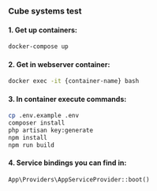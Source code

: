 ### Cube systems test

#### 1. Get up containers:
```bash
docker-compose up
```

#### 2. Get in webserver container:
```bash
docker exec -it {container-name} bash
```

#### 3. In container execute commands:
```bash
cp .env.example .env
composer install
php artisan key:generate
npm install
npm run build
```

#### 4. Service bindings you can find in:
```php
App\Providers\AppServiceProvider::boot()
```
